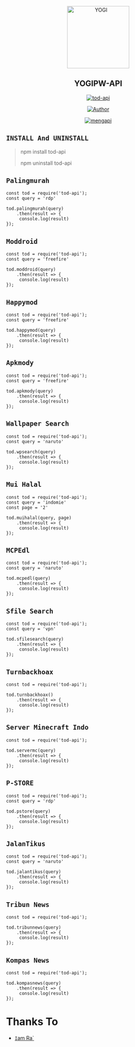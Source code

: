 <div align="center">
<img src="https://i.pinimg.com/originals/c4/c6/fb/c4c6fb0469f227a4d297c68059dc950d.jpg" alt="YOGI" width="170" />

## YOGIPW-API

</div>

<p align="center">
<a href="##"><img title="tod-api" src="https://img.shields.io/static/v1?label=package&message=tod-api&color=red"></a>
</p>
<p align="center">
  <a href="https://github.com/yogipw"><img title="Author" src="https://img.shields.io/badge/Author-yogipw-red.svg?style=for-the-badge&logo=github" /></a>
</p>
<p align="center">
<a href="#"><img title="mengapi" src="https://img.shields.io/static/v1?label=FREE&message=tod-api&color=pink"></a>
</p>

## ```INSTALL And UNINSTALL```
> npm install tod-api
>  
> npm uninstall tod-api


## ```Palingmurah```
``` 
const tod = require('tod-api');
const query = 'rdp'

tod.palingmurah(query)
    .then(result => {
     console.log(result)
});
```
## ```Moddroid```
``` 
const tod = require('tod-api');
const query = 'freefire'

tod.moddroid(query)
    .then(result => {
     console.log(result)
});
```
## ```Happymod```
``` 
const tod = require('tod-api');
const query = 'freefire'

tod.happymod(query)
    .then(result => {
     console.log(result)
});
```
## ```Apkmody```
``` 
const tod = require('tod-api');
const query = 'freefire'

tod.apkmody(query)
    .then(result => {
     console.log(result)
});
```
## ```Wallpaper Search```
``` 
const tod = require('tod-api');
const query = 'naruto'

tod.wpsearch(query)
    .then(result => {
     console.log(result)
});
```
## ```Mui Halal```
``` 
const tod = require('tod-api');
const query = 'indomie'
const page = '2'

tod.muihalal(query, page)
    .then(result => {
     console.log(result)
});
```
## ```MCPEdl```
``` 
const tod = require('tod-api');
const query = 'naruto'

tod.mcpedl(query)
    .then(result => {
     console.log(result)
});
```
## ```Sfile Search```
``` 
const tod = require('tod-api');
const query = 'vpn'

tod.sfilesearch(query)
    .then(result => {
     console.log(result)
});
```
## ```Turnbackhoax```
``` 
const tod = require('tod-api');

tod.turnbackhoax()
    .then(result => {
     console.log(result)
});
```
## ```Server Minecraft Indo```
``` 
const tod = require('tod-api');

tod.servermc(query)
    .then(result => {
     console.log(result)
});
```
## ```P-STORE```
``` 
const tod = require('tod-api');
const query = 'rdp'

tod.pstore(query)
    .then(result => {
     console.log(result)
});
```
## ```JalanTikus```
``` 
const tod = require('tod-api');
const query = 'naruto'

tod.jalantikus(query)
    .then(result => {
     console.log(result)
});
```
## ```Tribun News```
``` 
const tod = require('tod-api');

tod.tribunnews(query)
    .then(result => {
     console.log(result)
});
```
## ```Kompas News```
``` 
const tod = require('tod-api');

tod.kompasnews(query)
    .then(result => {
     console.log(result)
});
```
  # Thanks To
* [`I`am Ra`](https://github.com/rayyreall)
  
  